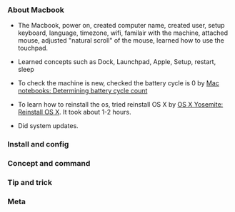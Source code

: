 ---
---

### About Macbook

* The Macbook, power on, created computer name, created user, setup keyboard, 
language, timezone, wifi, familair with the machine, attached mouse, adjusted
"natural scroll" of the mouse, learned how to use the touchpad.

* Learned concepts such as Dock, Launchpad, Apple, Setup, restart, sleep

* To check the machine is new, checked the battery cycle is 0 by 
[Mac notebooks: Determining battery cycle count](http://support.apple.com/en-us/HT201585)

* To learn how to reinstall the os, tried reinstall OS X by 
[OS X Yosemite: Reinstall OS X](http://support.apple.com/kb/PH18872).
It took about 1-2 hours.

* Did system updates.

### Install and config

### Concept and command

### Tip and trick

### Meta
